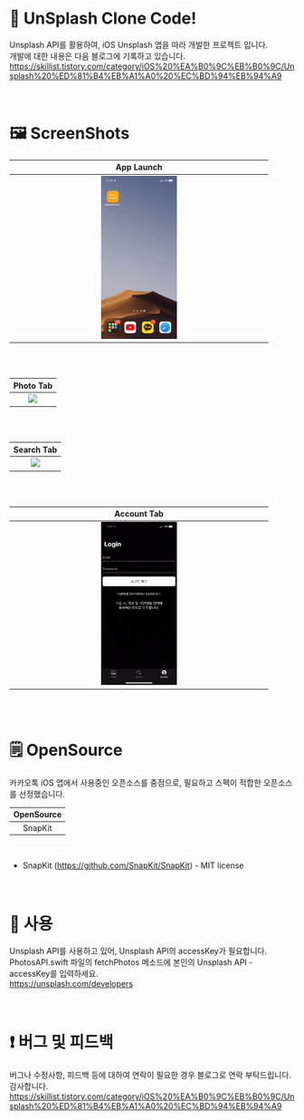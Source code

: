 # 📱 UnSplash Clone Code!
Unsplash API를 활용하여, iOS Unsplash 앱을 따라 개발한 프로젝트 입니다.<br>
개발에 대한 내용은 다음 블로그에 기록하고 있습니다.<br>
https://skillist.tistory.com/category/iOS%20%EA%B0%9C%EB%B0%9C/Unsplash%20%ED%81%B4%EB%A1%A0%20%EC%BD%94%EB%94%A9<br>
<br><br>

# 🖼 ScreenShots

|App Launch|
|:---:|
|<img src="./ScreenShots/Launch.gif" width="30%"/>|

<br><br>

|Photo Tab|
|:---:|
|<img src="./ScreenShots/PhotoTab.gif" width="30%"/>|

<br><br>

|Search Tab|
|:---:|
|<img src="./ScreenShots/SearchTab.gif" width="30%"/>|

<br><br>

|Account Tab|
|:---:|
|<img src="./ScreenShots/AccountTab.gif" width="30%"/>|

<br><br>

# 🗒 OpenSource
카카오톡 iOS 앱에서 사용중인 오픈소스를 중점으로, 필요하고 스펙이 적합한 오픈소스를 선정했습니다.

|OpenSource|
|:---:|
|SnapKit|

<br>

* SnapKit (https://github.com/SnapKit/SnapKit) - MIT license<br>
<br><br>

# 📝 사용
Unsplash API를 사용하고 있어, Unsplash API의 accessKey가 필요합니다.<br>
PhotosAPI.swift 파일의 fetchPhotos 메소드에 본인의 Unsplash API - accessKey를 입력하세요.<br>
https://unsplash.com/developers<br>
<br><br>

# ❗️ 버그 및 피드백
버그나 수정사항, 피드백 등에 대하여 연락이 필요한 경우 블로그로 연락 부탁드립니다. 감사합니다.<br>
https://skillist.tistory.com/category/iOS%20%EA%B0%9C%EB%B0%9C/Unsplash%20%ED%81%B4%EB%A1%A0%20%EC%BD%94%EB%94%A9
<br><br>
